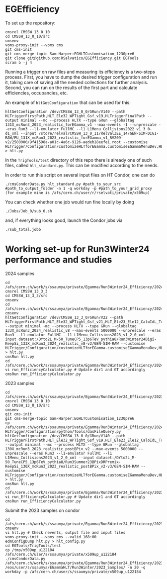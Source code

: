 # EGEfficiency

To set up the repository:
```
cmsrel CMSSW_13_0_10
cd CMSSW_13_0_10/src
cmsenv
voms-proxy-init --voms cms
git cms-init
git cms-merge-topic Sam-Harper:EGHLTCustomisation_1230pre6
git clone git@github.com:RSalvatico/EGEfficiency.git EGTools
scram b -j 4
```

Running a trigger on raw files and measuring its efficiency is a two-steps process. First, you have to dump the desired trigger configuration and run it, taking care of saving all the needed collections for further analysis. Second, you can run on the results of the first part and calculate efficiencies, occupancies, etc.

An example of `hltGetConfiguration` that can be used for this:
```
hltGetConfiguration /dev/CMSSW_13_0_0/GRun/V140 --path HLTriggerFirstPath,HLT_Ele32_WPTight_Gsf_v19,HLTriggerFinalPath --output minimal --mc --process HLTX --type GRun --globaltag 131X_mcRun3_2023_realistic_forEGamma_v1 --max-events -1 --unprescale --eras Run3 --l1-emulator FullMC --l1 L1Menu_Collisions2022_v1_3_0-d1_xml --input /store/relval/CMSSW_13_0_11/RelValZEE_14/GEN-SIM-DIGI-RAW/PU_131X_mcRun3_2023_realistic_forEGamma_v1_RV209-v2/2580000/9f41598a-a01c-4a6c-9126-aedeb18eefe1.root --customise HLTrigger/Configuration/customizeHLTforEGamma.customiseEGammaMenuDev,HLTrigger/Configuration/customizeHLTforEGamma.customiseEGammaInputContent > hlt.py
```

In the `TrigTools/test` directory of this repo there is already one of such files, called `hlt_standard.py`. This can be modified according to the needs.

In order to run this script on several input files on HT Condor, one can do
```
./cmsCondorData.py hlt_standard.py #path_to_your_src #path_to_output_folder -n 1 -q workday -p #path_to_your_grid_proxy (for example mine is /afs/cern.ch/user/r/rselvati/private/x509up)
``` 
You can check whether one job would run fine locally by doing
```
./Jobs/Job_0/sub_0.sh
```
and, if everything looks good, launch the Condor jobs via
```
./sub_total.jobb
```

# Working set-up for Run3Winter24 performance and studies

2024 samples
```
cd /afs/cern.ch/work/s/ssaumya/private/Egamma/Run3Winter24_Efficiency/2024_Samples/
cmsrel CMSSW_13_3_3
cd CMSSW_13_3_3/src
cmsenv
cd /afs/cern.ch/work/s/ssaumya/private/Egamma/Run3Winter24_Efficiency/2024_Samples/CMSSW_13_3_3/src/
cmsenv
hltGetConfiguration /dev/CMSSW_13_3_0/GRun/V22 --path HLTriggerFirstPath,HLT_Ele32_WPTight_Gsf_v21,HLT_Ele23_Ele12_CaloIdL_TrackIdL_IsoVL_v25,HLTriggerFinalPath --output minimal -mc --process HLTX --type GRun --globaltag 133X_mcRun3_2024_realistic_v8 --max-events 5000000 --unprescale --eras Run3 --l1-emulator FullMC --l1 L1Menu_Collisions2023_v1_2_0_xml --input dataset:/DYto2L_M-50_TuneCP5_13p6TeV_pythia8/Run3Winter24Digi-KeepSi_133X_mcRun3_2024_realistic_v8-v2/GEN-SIM-RAW --customise HLTrigger/Configuration/customizeHLTforEGamma.customiseEGammaMenuDev,HLTrigger/Configuration/customizeHLTforEGamma.customiseEGammaInputContent > hlt.py
cmsRun hlt.py
cd /afs/cern.ch/work/s/ssaumya/private/Egamma/Run3Winter24_Efficiency/2024_Samples/CMSSW_13_3_3/src/EGTools/TrigTools/test
vi run_EfficiencyCalculator.py # Update dir1 and GT accordingly
cmsRun run_EfficiencyCalculator.py

```
2023 samples
```
cd /afs/cern.ch/work/s/ssaumya/private/Egamma/Run3Winter24_Efficiency/2023_Samples/
cmsrel CMSSW_13_0_10
cd CMSSW_13_0_10/src
cmsenv
git cms-init
git cms-merge-topic Sam-Harper:EGHLTCustomisation_1230pre6
cp /afs/cern.ch/work/s/ssaumya/private/Egamma/Run3Winter24_Efficiency/2024_Samples/CMSSW_13_3_3/src/HLTrigger/Configuration/python/Tools/dasFileQuery.py HLTrigger/Configuration/python/Tools/dasFileQuery.py
hltGetConfiguration /dev/CMSSW_13_0_0/GRun/V140 --path HLTriggerFirstPath,HLT_Ele32_WPTight_Gsf_v19,HLT_Ele23_Ele12_CaloIdL_TrackIdL_IsoVL_v23,HLTriggerFinalPath --output minimal --mc --process HLTX --type GRun --globaltag 130X_mcRun3_2023_realistic_postBPix_v2 --max-events 5000000 --unprescale --eras Run3 --l1-emulator FullMC --l1 L1Menu_Collisions2023_v1_2_0_xml --input dataset:/DYto2L_M-50_TuneCP5_13p6TeV_pythia8/Run3Summer23BPixDRPremix-KeepSi_130X_mcRun3_2023_realistic_postBPix_v2-v3/GEN-SIM-RAW --customise HLTrigger/Configuration/customizeHLTforEGamma.customiseEGammaMenuDev,HLTrigger/Configuration/customizeHLTforEGamma.customiseEGammaInputContent > hlt.py
cmsRun hlt.py
cd /afs/cern.ch/work/s/ssaumya/private/Egamma/Run3Winter24_Efficiency/2023_Samples/CMSSW_13_0_10/src/EGTools/TrigTools/test
vi run_EfficiencyCalculator.py # Update dir1 and GT accordingly
cmsRun run_EfficiencyCalculator.py

```

Submit the 2023 samples on condor
```
cd /afs/cern.ch/work/s/ssaumya/private/Egamma/Run3Winter24_Efficiency/2023_Samples/CMSSW_13_0_10/src
cmsenv
vi hlt.py # Check nevents, output file and input files
voms-proxy-init --voms cms --valid 168:00
edmConfigDump hlt.py > hlt_config.py
cd EGTools/TrigTools/test
cp /tmp/x509up_u122184 /afs/cern.ch/user/s/ssaumya/private/x509up_u122184
./cmsCondorData.py /afs/cern.ch/work/s/ssaumya/private/Egamma/Run3Winter24_Efficiency/2023_Samples/CMSSW_13_0_10/src /eos/user/s/ssaumya/EGammaHLT/Run3Winter/2023_Samples/ -n 20 -q workday -p /afs/cern.ch/user/s/ssaumya/private/x509up_u122184
```



